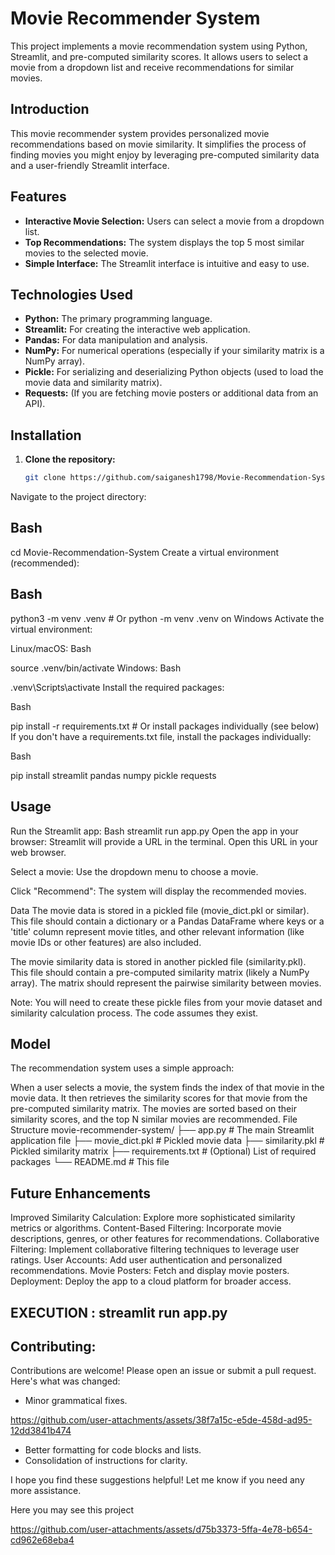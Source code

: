 # Movie Recommender System

This project implements a movie recommendation system using Python, Streamlit, and pre-computed similarity scores.  It allows users to select a movie from a dropdown list and receive recommendations for similar movies.
## Introduction

This movie recommender system provides personalized movie recommendations based on movie similarity.  It simplifies the process of finding movies you might enjoy by leveraging pre-computed similarity data and a user-friendly Streamlit interface.

## Features

* **Interactive Movie Selection:** Users can select a movie from a dropdown list.
* **Top Recommendations:** The system displays the top 5 most similar movies to the selected movie.
* **Simple Interface:**  The Streamlit interface is intuitive and easy to use.

## Technologies Used

* **Python:** The primary programming language.
* **Streamlit:** For creating the interactive web application.
* **Pandas:** For data manipulation and analysis.
* **NumPy:** For numerical operations (especially if your similarity matrix is a NumPy array).
* **Pickle:** For serializing and deserializing Python objects (used to load the movie data and similarity matrix).
* **Requests:** (If you are fetching movie posters or additional data from an API).

## Installation

1. **Clone the repository:**
   ```bash
   git clone https://github.com/saiganesh1798/Movie-Recommendation-System.git
Navigate to the project directory:

## Bash

cd Movie-Recommendation-System
Create a virtual environment (recommended):

## Bash

python3 -m venv .venv  # Or python -m venv .venv on Windows
Activate the virtual environment:

Linux/macOS:
Bash

source .venv/bin/activate
Windows:
Bash

.venv\Scripts\activate
Install the required packages:   

Bash

pip install -r requirements.txt  # Or install packages individually (see below)
If you don't have a requirements.txt file, install the packages individually:

Bash

pip install streamlit pandas numpy pickle requests
## Usage
Run the Streamlit app:
Bash
streamlit run app.py
Open the app in your browser: Streamlit will provide a URL in the terminal.  Open this URL in your web browser.

Select a movie: Use the dropdown menu to choose a movie.

Click "Recommend": The system will display the recommended movies.

Data
The movie data is stored in a pickled file (movie_dict.pkl or similar).  This file should contain a dictionary or a Pandas DataFrame where keys or a 'title' column represent movie titles, and other relevant information (like movie IDs or other features) are also included.

The movie similarity data is stored in another pickled file (similarity.pkl). This file should contain a pre-computed similarity matrix (likely a NumPy array).  The matrix should represent the pairwise similarity between movies.

Note: You will need to create these pickle files from your movie dataset and similarity calculation process.  The code assumes they exist.

## Model
The recommendation system uses a simple approach:

When a user selects a movie, the system finds the index of that movie in the movie data.
It then retrieves the similarity scores for that movie from the pre-computed similarity matrix.
The movies are sorted based on their similarity scores, and the top N similar movies are recommended.
File Structure
movie-recommender-system/
├── app.py           # The main Streamlit application file
├── movie_dict.pkl    # Pickled movie data
├── similarity.pkl   # Pickled similarity matrix
├── requirements.txt # (Optional) List of required packages
└── README.md        # This file
## Future Enhancements
Improved Similarity Calculation: Explore more sophisticated similarity metrics or algorithms.
Content-Based Filtering: Incorporate movie descriptions, genres, or other features for recommendations.
Collaborative Filtering: Implement collaborative filtering techniques to leverage user ratings.
User Accounts: Add user authentication and personalized recommendations.
Movie Posters: Fetch and display movie posters.
Deployment: Deploy the app to a cloud platform for broader access.

## EXECUTION : streamlit run app.py

## Contributing:
Contributions are welcome!  Please open an issue or submit a pull request.
Here's what was changed:

- Minor grammatical fixes.

https://github.com/user-attachments/assets/38f7a15c-e5de-458d-ad95-12dd3841b474


- Better formatting for code blocks and lists.
- Consolidation of instructions for clarity.

I hope you find these suggestions helpful! Let me know if you need any more assistance.


Here you may see this project 



https://github.com/user-attachments/assets/d75b3373-5ffa-4e78-b654-cd962e68eba4

